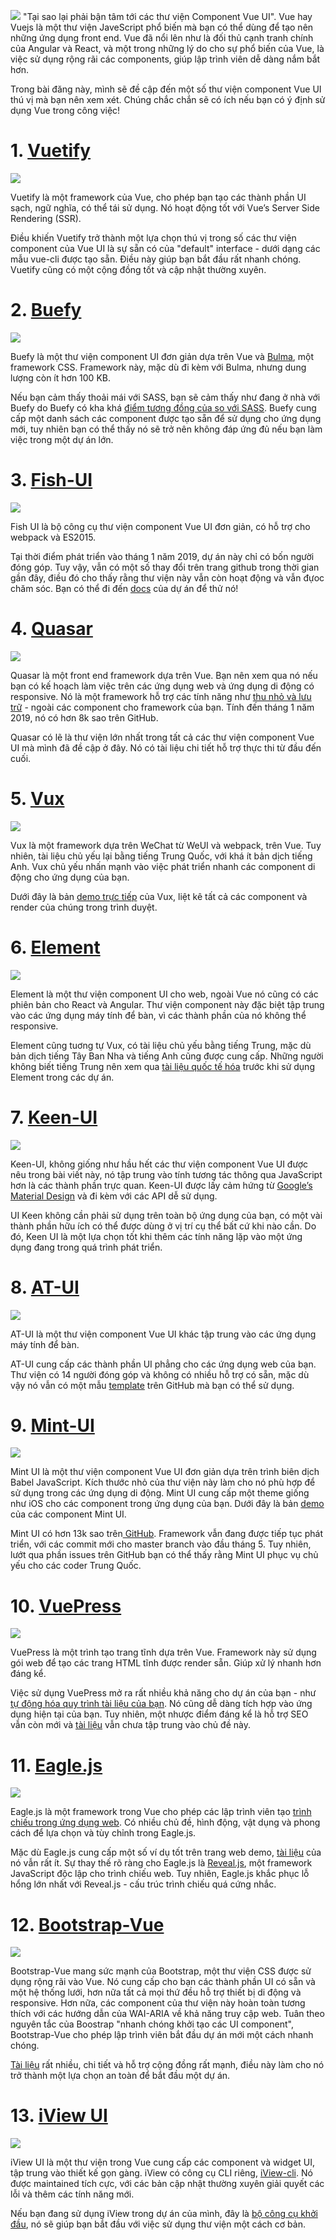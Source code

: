 ![](https://images.viblo.asia/81544c0c-e0e0-4d5f-85c3-fb80d512a671.jpg)
"Tại sao lại phải bận tâm tới các thư viện Component Vue UI". Vue hay Vuejs là một thư viện JaveScript phổ biến mà bạn có thể dùng để tạo nên những ứng dụng front end. Vue đã nổi lên như là đối thủ cạnh tranh chính của Angular và React, và một trong những lý do cho sự phổ biến của Vue, là việc sử dụng rộng rãi các components, giúp lập trình viên dễ dàng nắm bắt hơn.

Trong bài đăng này, mình sẽ đề cập đến một số thư viện component Vue UI thú vị mà bạn nên xem xét. Chúng chắc chắn sẽ có ích nếu bạn có ý định sử dụng Vue trong công việc!

# 1. [Vuetify](https://vuetifyjs.com/en/)
![](https://images.viblo.asia/bf8bbdc4-d89c-4675-8cf6-44d7069cf2e6.png)

Vuetify là một framework của Vue, cho phép bạn tạo các thành phần UI sạch, ngữ nghĩa, có thể tái sử dụng. Nó hoạt động tốt với Vue’s Server Side Rendering (SSR).

Điều khiến Vuetify trở thành một lựa chọn thú vị trong số các thư viện component của Vue UI là sự sẵn có của "default" interface - dưới dạng các mẫu vue-cli được tạo sẵn. Điều này giúp bạn bắt đầu rất nhanh chóng. Vuetify cũng có một cộng đồng tốt và cập nhật thường xuyên.

# 2. [Buefy](https://buefy.github.io/#/)
![](https://images.viblo.asia/600726b9-0bd2-4cac-afb6-e03aaf30a063.png)

Buefy là một thư viện component UI đơn giản dựa trên Vue và [Bulma](https://bulma.io/), một framework CSS. Framework này, mặc dù đi kèm với Bulma, nhưng dung lượng còn ít hơn 100 KB.

Nếu bạn cảm thấy thoải mái với SASS, bạn sẽ cảm thấy như đang ở nhà với Buefy do Buefy có kha khá [điểm tương đồng của so với SASS](https://buefy.org/documentation/customization/). Buefy cung cấp một danh sách các component được tạo sẵn để sử dụng cho ứng dụng mới, tuy nhiên bạn có thể thấy nó sẽ trở nên không đáp ứng đủ nếu bạn làm việc trong một dự án lớn.
# 3. [Fish-UI](https://github.com/myliang/fish-ui)
![](https://images.viblo.asia/3380b178-c1eb-42de-bc5c-f2c070e0a8ee.png)

Fish UI là bộ công cụ thư viện component Vue UI đơn giản, có hỗ trợ cho webpack và ES2015.

Tại thời điểm phát triển vào tháng 1 năm 2019, dự án này chỉ có bốn người đóng góp. Tuy vậy, vẫn có một số thay đổi trên trang github trong thời gian gần đây, điều đó cho thấy rằng thư viện này vẫn còn hoạt động và vẫn đựoc chăm sóc. Bạn có thể đi đến [docs](https://myliang.github.io/fish-ui/#/components/index) của dự án để thử nó!
# 4. [Quasar](https://quasar-framework.org/)
![](https://images.viblo.asia/847500b8-346c-411f-ae2d-f91cdddc78e3.png)

Quasar là một front end framework dựa trên Vue. Bạn nên xem qua nó nếu bạn có kế hoạch làm việc trên các ứng dụng web và ứng dụng di động có responsive. Nó là một framework hỗ trợ các tính năng như [thu nhỏ và lưu trữ](https://www.codeinwp.com/blog/website-speed-optimization-guide/) - ngoài các component cho framework của bạn. Tính đến tháng 1 năm 2019, nó có hơn 8k sao trên GitHub.

Quasar có lẽ là thư viện lớn nhất trong tất cả các thư viện component Vue UI mà mình đã đề cập ở đây. Nó có tài liệu chi tiết hỗ trợ thực thi từ đầu đến cuối.
# 5. [Vux](https://github.com/airyland/vux)
![](https://images.viblo.asia/7b106bc3-45dd-4c87-86c6-629888430aec.png)

Vux là một framework dựa trên WeChat từ WeUI và webpack, trên Vue. Tuy nhiên, tài liệu chủ yếu lại bằng tiếng Trung Quốc, với khá ít bản dịch tiếng Anh. Vux chủ yếu nhấn mạnh vào việc phát triển nhanh các component di động cho ứng dụng của bạn.

Dưới đây là bản [demo trực tiếp](https://vux.li/demos/v2/?x-page=github#/demo) của Vux, liệt kê tất cả các component và render của chúng trong trình duyệt.

# 6. [Element](https://github.com/ElemeFE/element)
![](https://images.viblo.asia/8afb03ed-0c67-461d-8ad3-73283c0f5340.jpg)

Element là một thư viện component UI cho web, ngoài Vue nó cũng có các phiên bản cho React và Angular. Thư viện component này đặc biệt tập trung vào các ứng dụng máy tính để bàn, vì các thành phần của nó không thể responsive.

Element cũng tuơng tự Vux, có tài liệu chủ yếu bằng tiếng Trung, mặc dù bản dịch tiếng Tây Ban Nha và tiếng Anh cũng được cung cấp. Những người không biết tiếng Trung nên xem qua [tài liệu quốc tế hóa](https://element.eleme.io/#/en-US/component/i18n) trước khi sử dụng Element trong các dự án.
# 7. [Keen-UI](https://josephuspaye.github.io/Keen-UI/#/ui-alert)
![](https://images.viblo.asia/70900f07-cd27-43af-a025-f305c2043299.png)

Keen-UI, không giống như hầu hết các thư viện component Vue UI được nêu trong bài viết này, nó tập trung vào tính tương tác thông qua JavaScript hơn là các thành phần trực quan. Keen-UI được lấy cảm hứng từ [Google’s Material Design](https://material.io/design/) và đi kèm với các API dễ sử dụng.

UI Keen không cần phải sử dụng trên toàn bộ ứng dụng của bạn, có một vài thành phần hữu ích có thể được dùng ở vị trí cụ thể bất cứ khi nào cần. Do đó, Keen UI là một lựa chọn tốt khi thêm các tính năng lặp vào một ứng dụng đang trong quá trình phát triển.
# 8. [AT-UI](https://github.com/at-ui/at-ui)
![](https://images.viblo.asia/1b2fb127-61bb-4d8f-ba0c-0bd8b22296ea.png)

AT-UI là một thư viện component Vue UI khác tập trung vào các ứng dụng máy tính để bàn.

AT-UI cung cấp các thành phần UI phẳng cho các ứng dụng web của bạn. Thư viện có 14 người đóng góp và không có nhiều hỗ trợ có sẵn, mặc dù vậy nó vẫn có một mẫu [template](https://github.com/AT-UI/at-template) trên GitHub mà bạn có thể sử dụng.
# 9. [Mint-UI](http://mint-ui.github.io/#!/en)
![](https://images.viblo.asia/ad9fdfde-6709-4cdd-a4b0-ba20dee5c82d.png)

Mint UI là một thư viện component Vue UI đơn giản dựa trên trình biên dịch Babel JavaScript. Kích thước nhỏ của thư viện này làm cho nó phù hợp để sử dụng trong các ứng dụng di động. Mint UI cung cấp một theme giống như iOS cho các component trong ứng dụng của bạn. Dưới đây là bản [demo](http://elemefe.github.io/mint-ui/#/) của các component Mint UI.

Mint UI có hơn 13k sao trên[ GitHub](https://github.com/ElemeFE/mint-ui/commits/). Framework vẫn đang được tiếp tục phát triển, với các commit mới cho master branch vào đầu tháng 5. Tuy nhiên, lướt qua phần issues trên GitHub bạn có thể thấy rằng Mint UI phục vụ chủ yếu cho các coder Trung Quốc.
# 10. [VuePress](https://github.com/vuejs/vuepress)
![](https://images.viblo.asia/1d10a346-6e6c-4224-b5dd-c397bb68d8d6.jpg)

VuePress là một trình tạo trang tĩnh dựa trên Vue. Framework này sử dụng gói web để tạo các trang HTML tĩnh được render sẵn. Giúp xử lý nhanh hơn đáng kể.

Việc sử dụng VuePress mở ra rất nhiều khả năng cho dự án của bạn - như [tự động hóa quy trình tài liệu của bạn](https://scotch.io/tutorials/zero-to-deploy-build-a-documentation-system-with-vue-and-vuepress). Nó cũng dễ dàng tích hợp vào ứng dụng hiện tại của bạn. Tuy nhiên, một nhược điểm đáng kể là hỗ trợ SEO vẫn còn mới và [tài liệu](https://vuepress.vuejs.org/guide/#how-it-works) vẫn chưa tập trung vào chủ đề này.
# 11. [Eagle.js](https://zulko.github.io/eaglejs-demo/#/)
![](https://images.viblo.asia/89555649-9f80-431d-a618-79c2dca51d7b.png)

Eagle.js là một framework trong Vue cho phép các lập trình viên tạo [trình chiếu trong ứng dụng web](https://sylvainleroy.com/2019/01/13/generating-awesome-slideshows-using-js-vue/). Có nhiều chủ đề, hình động, vật dụng và phong cách để lựa chọn và tùy chỉnh trong Eagle.js.

Mặc dù Eagle.js cung cấp một số ví dụ tốt trên trang web demo, [tài liệu](https://github.com/zulko/eagle.js/) của nó vẫn rất ít. Sự thay thế rõ ràng cho Eagle.js là [Reveal.js](https://revealjs.com/#/), một framework JavaScript độc lập cho trình chiếu web. Tuy nhiên, Eagle.js khắc phục lỗ hổng lớn nhất với Reveal.js - cấu trúc trình chiếu quá cứng nhắc.
# 12. [Bootstrap-Vue](https://bootstrap-vue.js.org/)
![](https://images.viblo.asia/42efeb87-37a1-4eb0-b31a-86e11468d88a.png)

Bootstrap-Vue mang sức mạnh của Bootstrap, một thư viện CSS được sử dụng rộng rãi vào Vue. Nó cung cấp cho bạn các thành phần UI có sẵn và một hệ thống lưới, hơn nữa tất cả mọi thứ đều hỗ trợ thiết bị di động và responsive. Hơn nữa, các component của thư viện này hoàn toàn tương thích với các hướng dẫn của WAI-ARIA về khả năng truy cập web. Tuân theo nguyên tắc của Boostrap "nhanh chóng khởi tạo các UI component", Bootstrap-Vue cho phép lập trình viên bắt đầu dự án mới một cách nhanh chóng.

[Tài liệu](https://bootstrap-vue.js.org/docs/) rất nhiều, chi tiết và hỗ trợ cộng đồng rất mạnh, điều này làm cho nó trở thành một lựa chọn an toàn để bắt đầu một dự án.
# 13. [iView UI](https://www.iviewui.com/)
![](https://images.viblo.asia/66cb5bb8-6ccf-4af5-bdd6-cf1a0088a87b.png)

iView UI là một thư viện trong Vue cung cấp các component và widget UI, tập trung vào thiết kế gọn gàng. iView có công cụ CLI riêng, [iView-cli](https://github.com/iview/iview-cli). Nó được maintained tích cực, với các bản cập nhật thường xuyên giải quyết các lỗi và thêm các tính năng mới.

Nếu bạn đang sử dụng iView trong dự án của mình, đây là [bộ công cụ khởi đầu](https://github.com/iview/iview-project), nó sẽ giúp bạn bắt đầu với việc sử dụng thư viện một cách cơ bản.